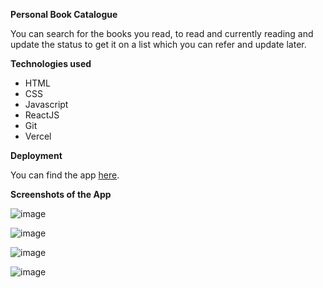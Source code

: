 **Personal Book Catalogue**

You can search for the books you read, to read and currently reading and update the status to get it on a list which you can refer and update later.

**Technologies used**

- HTML
- CSS
- Javascript
- ReactJS
- Git
- Vercel

**Deployment**

You can find the app [here](book-catalogue-gold.vercel.app).

**Screenshots of the App**

![image](https://github.com/aishu-ch/Book-Catalogue/assets/150415443/8bbf45f8-6983-492c-bc08-818799d91c63)

![image](https://github.com/aishu-ch/Book-Catalogue/assets/150415443/2078e10f-2260-4c49-ab6e-64e7bd354f0b)

![image](https://github.com/aishu-ch/Book-Catalogue/assets/150415443/da6e97c3-e233-48ce-bdd7-b60bce657458)

![image](https://github.com/aishu-ch/Book-Catalogue/assets/150415443/68fc7541-33cb-4770-8baa-0b47eaa03c3f)
